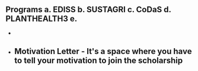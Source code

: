 Programs
a. EDISS
b. SUSTAGRI
c. CoDaS
d. PLANTHEALTH3
e. 
- 
- 
- Motivation Letter - It's a space where you have to tell your motivation to join the scholarship
	- 